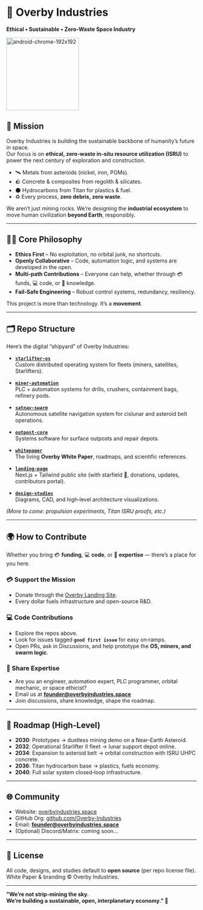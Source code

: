 # 🌌 Overby Industries
**Ethical • Sustainable • Zero‑Waste Space Industry**

<img width="192" height="192" alt="android-chrome-192x192" src="https://github.com/user-attachments/assets/6b89c264-6e77-4608-a265-9b5a59f9189a" /><!-- put a logo here or link from public site -->

## 🚀 Mission
Overby Industries is building the sustainable backbone of humanity’s future in space.  
Our focus is on **ethical, zero‑waste in‑situ resource utilization (ISRU)** to power the next century of exploration and construction.

- 🛰 Metals from asteroids (nickel, iron, PGMs).  
- 🪨 Concrete & composites from regolith & silicates.  
- 🌑 Hydrocarbons from Titan for plastics & fuel.  
- ♻️ Every process, **zero debris, zero waste**.  

We aren’t just mining rocks. We’re designing the **industrial ecosystem** to move human civilization **beyond Earth**, responsibly.

---

## 🧑‍🚀 Core Philosophy
- **Ethics First** – No exploitation, no orbital junk, no shortcuts.  
- **Openly Collaborative** – Code, automation logic, and systems are developed in the open.  
- **Multi‑path Contributions** – Everyone can help, whether through 💳 funds, 💻 code, or 🧠 knowledge.  
- **Fail‑Safe Engineering** – Robust control systems, redundancy, resiliency.  

This project is more than technology. It’s a **movement**.

---

## 🗂 Repo Structure

Here’s the digital “shipyard” of Overby Industries:

- **[`starlifter-os`](https://github.com/Overby-Industries/starlifter-os)**  
  Custom distributed operating system for fleets (miners, satellites, Starlifters).  

- **[`miner-automation`](https://github.com/Overby-Industries/miner-automation)**  
  PLC + automation systems for drills, crushers, containment bags, refinery pods.  

- **[`satnav-swarm`](https://github.com/Overby-Industries/satnav-swarm)**  
  Autonomous satellite navigation system for cislunar and asteroid belt operations.  

- **[`outpost-core`](https://github.com/Overby-Industries/outpost-core)**  
  Systems software for surface outposts and repair depots.  

- **[`whitepaper`](https://github.com/Overby-Industries/whitepaper)**  
  The living **Overby White Paper**, roadmaps, and scientific references.  

- **[`landing-page`](https://github.com/Overby-Industries/landing-page)**  
  Next.js + Tailwind public site (with starfield 🌌, donations, updates, contributors portal).  

- **[`design-studies`](https://github.com/Overby-Industries/design-studies)**  
  Diagrams, CAD, and high‑level architecture visualizations.  

*(More to come: propulsion experiments, Titan ISRU proofs, etc.)*

---

## 🌍 How to Contribute

Whether you bring 💳 **funding**, 💻 **code**, or 🧠 **expertise** — there’s a place for you here.

### 💳 Support the Mission  
- Donate through the [Overby Landing Site](https://overbyindustries.space#get-involved).  
- Every dollar fuels infrastructure and open-source R&D.

### 💻 Code Contributions  
- Explore the repos above.  
- Look for issues tagged **`good first issue`** for easy on‑ramps.  
- Open PRs, ask in Discussions, and help prototype the **OS, miners, and swarm logic**.

### 🧠 Share Expertise  
- Are you an engineer, automation expert, PLC programmer, orbital mechanic, or space ethicist?  
- Email us at **founder@overbyindustries.space**  
- Join discussions, share knowledge, shape the roadmap.  

---

## 📅 Roadmap (High-Level)

- **2030**: Prototypes → dustless mining demo on a Near-Earth Asteroid.  
- **2032**: Operational Starlifter II fleet → lunar support depot online.  
- **2034**: Expansion to asteroid belt → orbital construction with ISRU UHPC concrete.  
- **2036**: Titan hydrocarbon base → plastics, fuels economy.  
- **2040**: Full solar system closed‑loop infrastructure.  

---

## 🌐 Community

- Website: [overbyindustries.space](https://overbyindustries.space)  
- GitHub Org: [github.com/Overby-Industries](https://github.com/Overby-Industries)  
- Email: **founder@overbyindustries.space**  
- (Optional) Discord/Matrix: coming soon…  

---

## 📜 License

All code, designs, and studies default to **open source** (per repo license file).  
White Paper & branding © Overby Industries.  

---

**"We’re not strip-mining the sky.  
We’re building a sustainable, open, interplanetary economy." 🌌**
